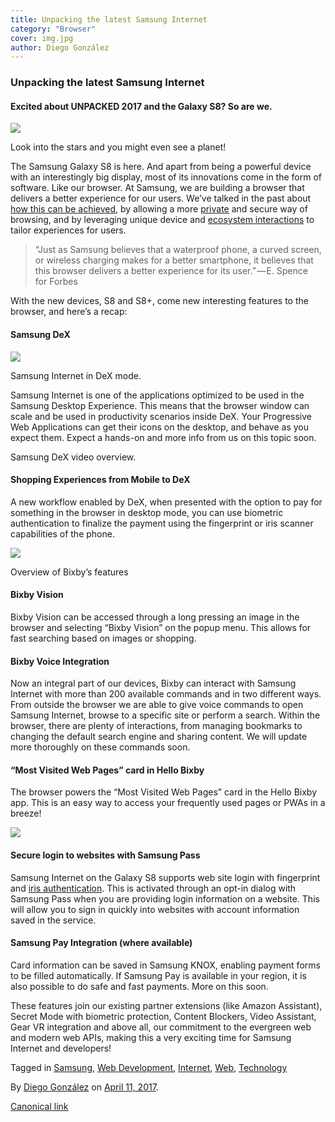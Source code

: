 ```yaml
---
title: Unpacking the latest Samsung Internet
category: "Browser"
cover: img.jpg
author: Diego González
---
```


### Unpacking the latest Samsung Internet

#### Excited about UNPACKED 2017 and the Galaxy S8? So are we.

![](https://cdn-images-1.medium.com/max/2000/1*zBplmlSqHDV5pZudoMtM6w.jpeg)

Look into the stars and you might even see a planet!

The Samsung Galaxy S8 is here. And apart from being a powerful device with an interestingly big display, most of its innovations come in the form of software. Like our browser. At Samsung, we are building a browser that delivers a better experience for our users. We’ve talked in the past about [how this can be achieved](https://medium.com/samsung-internet-dev/many-browsers-one-web-21730352afbc), by allowing a more [private](https://medium.com/samsung-internet-dev/introducing-disconnect-for-samsung-internet-f23b29a05463) and secure way of browsing, and by leveraging unique device and [ecosystem interactions](https://samsunginter.net/docs/skybox) to tailor experiences for users.

> “Just as Samsung believes that a waterproof phone, a curved screen, or wireless charging makes for a better smartphone, it believes that this browser delivers a better experience for its user.” — E. Spence for Forbes

With the new devices, S8 and S8+, come new interesting features to the browser, and here’s a recap:

#### Samsung DeX

![](https://cdn-images-1.medium.com/max/1000/1*ec7e8mRtmeKhYTLGw0KKYg.png)

Samsung Internet in DeX mode.

Samsung Internet is one of the applications optimized to be used in the Samsung Desktop Experience. This means that the browser window can scale and be used in productivity scenarios inside DeX. Your Progressive Web Applications can get their icons on the desktop, and behave as you expect them. Expect a hands-on and more info from us on this topic soon.

Samsung DeX video overview.

#### Shopping Experiences from Mobile to DeX

A new workflow enabled by DeX, when presented with the option to pay for something in the browser in desktop mode, you can use biometric authentication to finalize the payment using the fingerprint or iris scanner capabilities of the phone.

![](https://cdn-images-1.medium.com/max/600/1*JdDxcitF6vHgldSuOTxyqg.jpeg)

Overview of Bixby’s features

#### Bixby Vision

Bixby Vision can be accessed through a long pressing an image in the browser and selecting “Bixby Vision” on the popup menu. This allows for fast searching based on images or shopping.

#### Bixby Voice Integration

Now an integral part of our devices, Bixby can interact with Samsung Internet with more than 200 available commands and in two different ways. From outside the browser we are able to give voice commands to open Samsung Internet, browse to a specific site or perform a search. Within the browser, there are plenty of interactions, from managing bookmarks to changing the default search engine and sharing content. We will update more thoroughly on these commands soon.

#### “Most Visited Web Pages” card in Hello Bixby

The browser powers the “Most Visited Web Pages” card in the Hello Bixby app. This is an easy way to access your frequently used pages or PWAs in a breeze!

![](https://cdn-images-1.medium.com/max/800/1*LekK0QY0Ak1qcmBlUKaRQg.png)

#### Secure login to websites with Samsung Pass

Samsung Internet on the Galaxy S8 supports web site login with fingerprint and [iris authentication](https://medium.com/samsung-internet-dev/iris-scanning-comes-to-the-web-516b40063622). This is activated through an opt-in dialog with Samsung Pass when you are providing login information on a website. This will allow you to sign in quickly into websites with account information saved in the service.

#### Samsung Pay Integration (where available)

Card information can be saved in Samsung KNOX, enabling payment forms to be filled automatically. If Samsung Pay is available in your region, it is also possible to do safe and fast payments. More on this soon.

These features join our existing partner extensions (like Amazon Assistant), Secret Mode with biometric protection, Content Blockers, Video Assistant, Gear VR integration and above all, our commitment to the evergreen web and modern web APIs, making this a very exciting time for Samsung Internet and developers!

Tagged in [Samsung](https://medium.com/tag/samsung), [Web Development](https://medium.com/tag/web-development), [Internet](https://medium.com/tag/internet), [Web](https://medium.com/tag/web), [Technology](https://medium.com/tag/technology)

By [Diego González](https://medium.com/@diekus) on [April 11, 2017](https://medium.com/p/fb1eac41cb7a).

[Canonical link](https://medium.com/@diekus/unpacking-the-latest-samsung-internet-fb1eac41cb7a)
